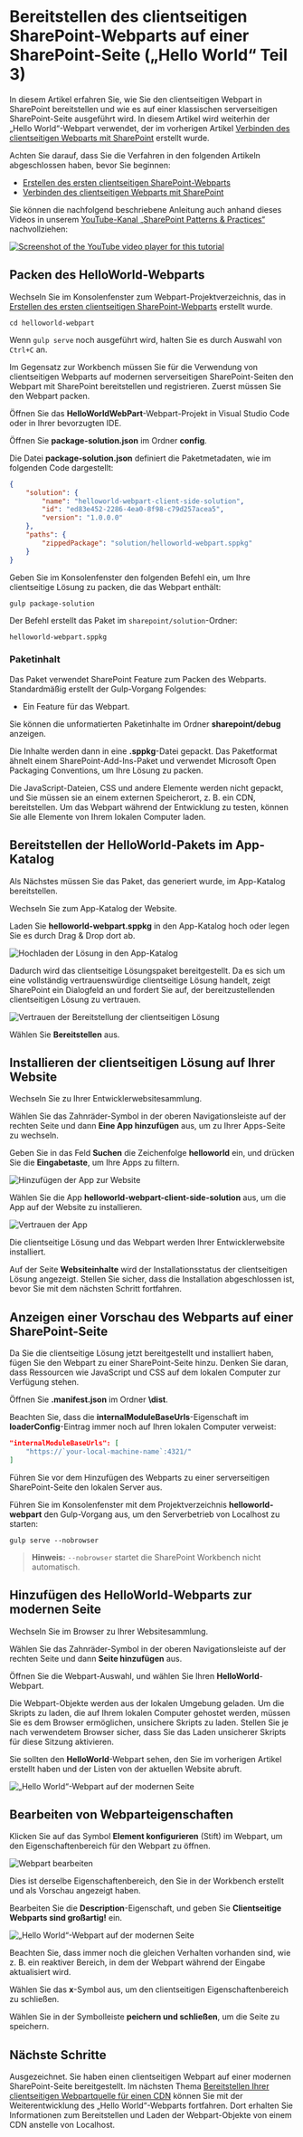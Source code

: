 # <a name="deploy-your-client-side-web-part-to-a-sharepoint-page-hello-world-part-3"></a>Bereitstellen des clientseitigen SharePoint-Webparts auf einer SharePoint-Seite („Hello World“ Teil 3)

In diesem Artikel erfahren Sie, wie Sie den clientseitigen Webpart in SharePoint bereitstellen und wie es auf einer klassischen serverseitigen SharePoint-Seite ausgeführt wird. In diesem Artikel wird weiterhin der „Hello World“-Webpart verwendet, der im vorherigen Artikel [Verbinden des clientseitigen Webparts mit SharePoint](./connect-to-sharepoint) erstellt wurde.

Achten Sie darauf, dass Sie die Verfahren in den folgenden Artikeln abgeschlossen haben, bevor Sie beginnen:

* [Erstellen des ersten clientseitigen SharePoint-Webparts](./build-a-hello-world-web-part)
* [Verbinden des clientseitigen Webparts mit SharePoint](./connect-to-sharepoint)

Sie können die nachfolgend beschriebene Anleitung auch anhand dieses Videos in unserem [YouTube-Kanal „SharePoint Patterns & Practices“](https://www.youtube.com/watch?v=asmQIfgaKSw&list=PLR9nK3mnD-OXvSWvS2zglCzz4iplhVrKq) nachvollziehen: 

<a href="https://www.youtube.com/watch?v=asmQIfgaKSw&list=PLR9nK3mnD-OXvSWvS2zglCzz4iplhVrKq">
<img src="../../../../images/spfx-youtube-tutorial3.png" alt="Screenshot of the YouTube video player for this tutorial" />
</a>


## <a name="package-the-helloworld-web-part"></a>Packen des HelloWorld-Webparts

Wechseln Sie im Konsolenfenster zum Webpart-Projektverzeichnis, das in [Erstellen des ersten clientseitigen SharePoint-Webparts](./build-a-hello-world-web-part) erstellt wurde.

```
cd helloworld-webpart
```

Wenn `gulp serve` noch ausgeführt wird, halten Sie es durch Auswahl von `Ctrl+C` an.

Im Gegensatz zur Workbench müssen Sie für die Verwendung von clientseitigen Webparts auf modernen serverseitigen SharePoint-Seiten den Webpart mit SharePoint bereitstellen und registrieren. Zuerst müssen Sie den Webpart packen.

Öffnen Sie das **HelloWorldWebPart**-Webpart-Projekt in Visual Studio Code oder in Ihrer bevorzugten IDE.

Öffnen Sie **package-solution.json** im Ordner **config**.

Die Datei **package-solution.json** definiert die Paketmetadaten, wie im folgenden Code dargestellt:

```json
{
    "solution": {
        "name": "helloworld-webpart-client-side-solution",
        "id": "ed83e452-2286-4ea0-8f98-c79d257acea5",
        "version": "1.0.0.0"
    },
    "paths": {
        "zippedPackage": "solution/helloworld-webpart.sppkg"
    }
}
```

Geben Sie im Konsolenfenster den folgenden Befehl ein, um Ihre clientseitige Lösung zu packen, die das Webpart enthält:

```
gulp package-solution
```

Der Befehl erstellt das Paket im `sharepoint/solution`-Ordner:

```
helloworld-webpart.sppkg
```

### <a name="package-contents"></a>Paketinhalt

Das Paket verwendet SharePoint Feature zum Packen des Webparts. Standardmäßig erstellt der Gulp-Vorgang Folgendes:

* Ein Feature für das Webpart.

Sie können die unformatierten Paketinhalte im Ordner **sharepoint/debug** anzeigen. 

Die Inhalte werden dann in eine **.sppkg**-Datei gepackt. Das Paketformat ähnelt einem SharePoint-Add-Ins-Paket und verwendet Microsoft Open Packaging Conventions, um Ihre Lösung zu packen. 

Die JavaScript-Dateien, CSS und andere Elemente werden nicht gepackt, und Sie müssen sie an einem externen Speicherort, z. B. ein CDN, bereitstellen. Um das Webpart während der Entwicklung zu testen, können Sie alle Elemente von Ihrem lokalen Computer laden. 

## <a name="deploy-the-helloworld-package-to-app-catalog"></a>Bereitstellen der HelloWorld-Pakets im App-Katalog

Als Nächstes müssen Sie das Paket, das generiert wurde, im App-Katalog bereitstellen.

Wechseln Sie zum App-Katalog der Website.

Laden Sie **helloworld-webpart.sppkg** in den App-Katalog hoch oder legen Sie es durch Drag & Drop dort ab.

![Hochladen der Lösung in den App-Katalog](../../../../images/upload-solution-app-catalog.png) 

Dadurch wird das clientseitige Lösungspaket bereitgestellt. Da es sich um eine vollständig vertrauenswürdige clientseitige Lösung handelt, zeigt SharePoint ein Dialogfeld an und fordert Sie auf, der bereitzustellenden clientseitigen Lösung zu vertrauen.

![Vertrauen der Bereitstellung der clientseitigen Lösung](../../../../images/sp-app-deploy-trust.png) 
    
Wählen Sie **Bereitstellen** aus.

## <a name="install-the-client-side-solution-on-your-site"></a>Installieren der clientseitigen Lösung auf Ihrer Website

Wechseln Sie zu Ihrer Entwicklerwebsitesammlung.

Wählen Sie das Zahnräder-Symbol in der oberen Navigationsleiste auf der rechten Seite und dann **Eine App hinzufügen** aus, um zu Ihrer Apps-Seite zu wechseln.

Geben Sie in das Feld **Suchen** die Zeichenfolge **helloworld** ein, und drücken Sie die **Eingabetaste**, um Ihre Apps zu filtern.
    
![Hinzufügen der App zur Website](../../../../images/install-app-your-site.png) 
    
Wählen Sie die App **helloworld-webpart-client-side-solution** aus, um die App auf der Website zu installieren.
    
![Vertrauen der App](../../../../images/app-installed-your-site.png) 

Die clientseitige Lösung und das Webpart werden Ihrer Entwicklerwebsite installiert.

Auf der Seite **Websiteinhalte** wird der Installationsstatus der clientseitigen Lösung angezeigt. Stellen Sie sicher, dass die Installation abgeschlossen ist, bevor Sie mit dem nächsten Schritt fortfahren.

## <a name="preview-the-web-part-in-a-sharepoint-page"></a>Anzeigen einer Vorschau des Webparts auf einer SharePoint-Seite

Da Sie die clientseitige Lösung jetzt bereitgestellt und installiert haben, fügen Sie den Webpart zu einer SharePoint-Seite hinzu. Denken Sie daran, dass Ressourcen wie JavaScript und CSS auf dem lokalen Computer zur Verfügung stehen.

Öffnen Sie **<your-webpart-guid>.manifest.json** im Ordner **\dist**.
    
Beachten Sie, dass die **internalModuleBaseUrls**-Eigenschaft im **loaderConfig**-Eintrag immer noch auf Ihren lokalen Computer verweist:

```json
"internalModuleBaseUrls": [
    "https://`your-local-machine-name`:4321/"
]
```

Führen Sie vor dem Hinzufügen des Webparts zu einer serverseitigen SharePoint-Seite den lokalen Server aus.
    
Führen Sie im Konsolenfenster mit dem Projektverzeichnis **helloworld-webpart** den Gulp-Vorgang aus, um den Serverbetrieb von Localhost zu starten:
    
```
gulp serve --nobrowser
```

>**Hinweis:** `--nobrowser` startet die SharePoint Workbench nicht automatisch.

## <a name="add-the-helloworld-web-part-to-modern-page"></a>Hinzufügen des HelloWorld-Webparts zur modernen Seite

Wechseln Sie im Browser zu Ihrer Websitesammlung.
    
Wählen Sie das Zahnräder-Symbol in der oberen Navigationsleiste auf der rechten Seite und dann **Seite hinzufügen** aus.
    
Öffnen Sie die Webpart-Auswahl, und wählen Sie Ihren **HelloWorld**-Webpart.
        
Die Webpart-Objekte werden aus der lokalen Umgebung geladen. Um die Skripts zu laden, die auf Ihrem lokalen Computer gehostet werden, müssen Sie es dem Browser ermöglichen, unsichere Skripts zu laden. Stellen Sie je nach verwendetem Browser sicher, dass Sie das Laden unsicherer Skripts für diese Sitzung aktivieren.
    
Sie sollten den **HelloWorld**-Webpart sehen, den Sie im vorherigen Artikel erstellt haben und der Listen von der aktuellen Website abruft. 

![„Hello World“-Webpart auf der modernen Seite](../../../../images/sp-wp-modern-page.png)

## <a name="edit-web-part-properties"></a>Bearbeiten von Webparteigenschaften

Klicken Sie auf das Symbol **Element konfigurieren** (Stift) im Webpart, um den Eigenschaftenbereich für den Webpart zu öffnen.

![Webpart bearbeiten](../../../../images/edit-webpart-modern-page.png)

Dies ist derselbe Eigenschaftenbereich, den Sie in der Workbench erstellt und als Vorschau angezeigt haben.
    
Bearbeiten Sie die **Description**-Eigenschaft, und geben Sie **Clientseitige Webparts sind großartig!** ein.
    
![„Hello World“-Webpart auf der modernen Seite](../../../../images/sp-wp-modern-page-pp.png)

Beachten Sie, dass immer noch die gleichen Verhalten vorhanden sind, wie z. B. ein reaktiver Bereich, in dem der Webpart während der Eingabe aktualisiert wird.
    
Wählen Sie das **x**-Symbol aus, um den clientseitigen Eigenschaftenbereich zu schließen.
        
Wählen Sie in der Symbolleiste **peichern und schließen**, um die Seite zu speichern.

## <a name="next-steps"></a>Nächste Schritte

Ausgezeichnet. Sie haben einen clientseitigen Webpart auf einer modernen SharePoint-Seite bereitgestellt. Im nächsten Thema [Bereitstellen Ihrer clientseitigen Webpartquelle für einen CDN](./deploy-web-part-to-cdn) können Sie mit der Weiterentwicklung des „Hello World“-Webparts fortfahren. Dort erhalten Sie Informationen zum Bereitstellen und Laden der Webpart-Objekte von einem CDN anstelle von Localhost.
